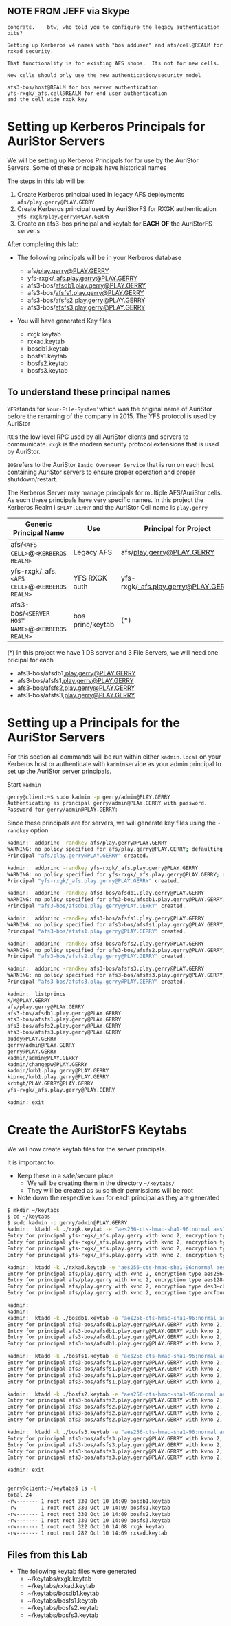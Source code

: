## NOTE FROM JEFF via Skype
	congrats.    btw, who told you to configure the legacy authentication bits?

	Setting up Kerberos v4 names with "bos adduser" and afs/cell@REALM for rxkad security.

	That functionality is for existing AFS shops.  Its not for new cells.

	New cells should only use the new authentication/security model

	afs3-bos/host@REALM for bos server authentication
	yfs-rxgk/_afs.cell@REALM for end user authentication
	and the cell wide rxgk key

# Setting up Kerberos Principals for AuriStor Servers

We will be setting up Kerberos Principals for for use by the AuriStor Servers.  Some of these principals have historical names

The steps in this lab will be:

1. Create Kerberos principal used in legacy AFS deployments `afs/play.gerry@PLAY.GERRY`
2.  Create Kerberos principal used by AuriStorFS for RXGK authentication `yfs-rxgk/play.gerry@PLAY.GERRY`
3. Create an afs3-bos principal and keytab for **EACH OF** the AuriStorFS server.s

After completing this lab:

* The following principals will be in your Kerberos database
	* afs/play.gerry@PLAY.GERRY
	* yfs-rxgk/_afs.play.gerry@PLAY.GERRY
	* afs3-bos/afsdb1.play.gerry@PLAY.GERRY
	* afs3-bos/afsfs1.play.gerry@PLAY.GERRY
 	* afs3-bos/afsfs2.play.gerry@PLAY.GERRY
	* afs3-bos/afsfs3.play.gerry@PLAY.GERRY
	
* You will have generated Key files
	* rxgk.keytab
	* rxkad.keytab
	* bosdb1.keytab
	* bosfs1.keytab
	* bosfs2.keytab
	* bosfs3.keytab

##  To understand these principal names

`YFS`stands for `Your-File-System'`which was the original name of AuriStor before the renaming of the company in 2015. The YFS protocol is used by AuriStor

`RX`is the low level RPC used by all AuriStor clients and servers to communicate.  `rxgk` is the  modern security protocol extensions that is used by AuriStor.

`BOS`refers to the AuriStor `Basic Overseer Service` that is run on each host containing AuriStor servers to ensure proper operation and proper shutdown/restart.  

The Kerberos Server may manage principals for multiple AFS/AuriStor cells.  As such these principals have very specific names. In this project the Kerberos Realm i s`PLAY.GERRY` and the AuriStor Cell name is `play.gerry`


Generic Principal Name |	Use	|	Principal for Project|
| --- | --- | ---------------- | 
| afs/`<AFS CELL>`@`<KERBEROS REALM>`	|	Legacy AFS	|	afs/play.gerry@PLAY.GERRY |
| yfs-rxgk/_afs.`<AFS CELL>`@`<KERBEROS REALM>`	|	YFS RXGK auth	|	yfs-rxgk/_afs.play.gerry@PLAY.GERRY |
| afs3-bos/`<SERVER HOST NAME>`@`<KERBEROS REALM>`	|	bos princ/keytab	|	(*)

(*) In this project we have 1 DB server and 3 File Servers, we will need one pricipal for each
* afs3-bos/afsdb1,play.gerry@PLAY.GERRY 
* afs3-bos/afsfs1,play.gerry@PLAY.GERRY 
* afs3-bos/afsfs2,play.gerry@PLAY.GERRY 
* afs3-bos/afsfs3,play.gerry@PLAY.GERRY 




# Setting up a Principals for the AuriStor Servers

For this section all commands will be run within either `kadmin.local` on your Kerberos host or authenticate with `kadmin`service as your admin principal to set up the AuriStor server principals. 

Start `kadmin`

``` bash
gerry@client:~$ sudo kadmin -p gerry/admin@PLAY.GERRY
Authenticating as principal gerry/admin@PLAY.GERRY with password.
Password for gerry/admin@PLAY.GERRY:
```
Since these principals are for servers, we will generate key files using the `-randkey` option


``` bash
kadmin:  addprinc -randkey afs/play.gerry@PLAY.GERRY
WARNING: no policy specified for afs/play.gerry@PLAY.GERRY; defaulting to no policy
Principal "afs/play.gerry@PLAY.GERRY" created.

kadmin:  addprinc -randkey yfs-rxgk/_afs.play.gerry@PLAY.GERRY
WARNING: no policy specified for yfs-rxgk/_afs.play.gerry@PLAY.GERRY; defaulting to no policy
Principal "yfs-rxgk/_afs.play.gerry@PLAY.GERRY" created.

kadmin:  addprinc -randkey afs3-bos/afsdb1.play.gerry@PLAY.GERRY
WARNING: no policy specified for afs3-bos/afsdb1.play.gerry@PLAY.GERRY; defaulting to no policy
Principal "afs3-bos/afsdb1.play.gerry@PLAY.GERRY" created.

kadmin:  addprinc -randkey afs3-bos/afsfs1.play.gerry@PLAY.GERRY
WARNING: no policy specified for afs3-bos/afsfs1.play.gerry@PLAY.GERRY; defaulting to no policy
Principal "afs3-bos/afsfs1.play.gerry@PLAY.GERRY" created.

kadmin:  addprinc -randkey afs3-bos/afsfs2.play.gerry@PLAY.GERRY
WARNING: no policy specified for afs3-bos/afsfs2.play.gerry@PLAY.GERRY; defaulting to no policy
Principal "afs3-bos/afsfs2.play.gerry@PLAY.GERRY" created.

kadmin:  addprinc -randkey afs3-bos/afsfs3.play.gerry@PLAY.GERRY
WARNING: no policy specified for afs3-bos/afsfs3.play.gerry@PLAY.GERRY; defaulting to no policy
Principal "afs3-bos/afsfs3.play.gerry@PLAY.GERRY" created.

kadmin:  listprincs
K/M@PLAY.GERRY
afs/play.gerry@PLAY.GERRY
afs3-bos/afsdb1.play.gerry@PLAY.GERRY
afs3-bos/afsfs1.play.gerry@PLAY.GERRY
afs3-bos/afsfs2.play.gerry@PLAY.GERRY
afs3-bos/afsfs3.play.gerry@PLAY.GERRY
buddy@PLAY.GERRY
gerry/admin@PLAY.GERRY
gerry@PLAY.GERRY
kadmin/admin@PLAY.GERRY
kadmin/changepw@PLAY.GERRY
kadmin/krb1.play.gerry@PLAY.GERRY
kiprop/krb1.play.gerry@PLAY.GERRY
krbtgt/PLAY.GERRY@PLAY.GERRY
yfs-rxgk/_afs.play.gerry@PLAY.GERRY

kadmin: exit
```

# Create the AuriStorFS Keytabs

We will now create keytab files for the server principals. 

It is important to:
* Keep these in a safe/secure place
	* We will be creating them in the directory `~/keytabs/`
	* They will be created as `su` so their permissions will be root
* Note down the respective	`kvno`  for each principal as they are generated

``` bash
$ mkdir ~/keytabs
$ cd ~/keytabs
$ sudo kadmin -p gerry/admin@PLAY.GERRY
kadmin:  ktadd -k ./rxgk.keytab -e "aes256-cts-hmac-sha1-96:normal aes128-cts-hmac-sha1-96:normal des3-hmac-sha1:normal arcfour-hmac-md5:normal" yfs-rxgk/_afs.play.gerry
Entry for principal yfs-rxgk/_afs.play.gerry with kvno 2, encryption type aes256-cts-hmac-sha1-96 added to keytab WRFILE:./rxgk.keytab                                                               .
Entry for principal yfs-rxgk/_afs.play.gerry with kvno 2, encryption type aes128-cts-hmac-sha1-96 added to keytab WRFILE:./rxgk.keytab                                                               .
Entry for principal yfs-rxgk/_afs.play.gerry with kvno 2, encryption type des3-cbc-sha1 added to keytab WRFILE:./rxgk.keytab.
Entry for principal yfs-rxgk/_afs.play.gerry with kvno 2, encryption type arcfour-hmac added to keytab WRFILE:./rxgk.keytab.

kadmin:  ktadd -k ./rxkad.keytab -e "aes256-cts-hmac-sha1-96:normal aes128-cts-hmac-sha1-96:normal des3-hmac-sha1:normal arcfour-hmac-md5:normal" afs/play.gerry
Entry for principal afs/play.gerry with kvno 2, encryption type aes256-cts-hmac-sha1-96 added to keytab WRFILE:./rxkad.keytab.
Entry for principal afs/play.gerry with kvno 2, encryption type aes128-cts-hmac-sha1-96 added to keytab WRFILE:./rxkad.keytab.
Entry for principal afs/play.gerry with kvno 2, encryption type des3-cbc-sha1 added to keytab WRFILE:./rxkad.keytab.
Entry for principal afs/play.gerry with kvno 2, encryption type arcfour-hmac added to keytab WRFILE:./rxkad.keytab.

kadmin:
kadmin:
kadmin:  ktadd -k ./bosdb1.keytab -e "aes256-cts-hmac-sha1-96:normal aes128-cts-hmac-sha1-96:normal des3-hmac-sha1:normal arcfour-hmac-md5:normal" afs3-bos/afsdb1.play.gerry@PLAY.GERRY
Entry for principal afs3-bos/afsdb1.play.gerry@PLAY.GERRY with kvno 2, encryption type aes256-cts-hmac-sha1-96 added to keytab WRFILE:./bosdb1.keytab.
Entry for principal afs3-bos/afsdb1.play.gerry@PLAY.GERRY with kvno 2, encryption type aes128-cts-hmac-sha1-96 added to keytab WRFILE:./bosdb1.keytab.
Entry for principal afs3-bos/afsdb1.play.gerry@PLAY.GERRY with kvno 2, encryption type des3-cbc-sha1 added to keytab WRFILE:./bosdb1.keytab.
Entry for principal afs3-bos/afsdb1.play.gerry@PLAY.GERRY with kvno 2, encryption type arcfour-hmac added to keytab WRFILE:./bosdb1.keytab.

kadmin:  ktadd -k ./bosfs1.keytab -e "aes256-cts-hmac-sha1-96:normal aes128-cts-hmac-sha1-96:normal des3-hmac-sha1:normal arcfour-hmac-md5:normal" afs3-bos/afsfs1.play.gerry@PLAY.GERRY
Entry for principal afs3-bos/afsfs1.play.gerry@PLAY.GERRY with kvno 2, encryption type aes256-cts-hmac-sha1-96 added to keytab WRFILE:./bosfs1.keytab.
Entry for principal afs3-bos/afsfs1.play.gerry@PLAY.GERRY with kvno 2, encryption type aes128-cts-hmac-sha1-96 added to keytab WRFILE:./bosfs1.keytab.
Entry for principal afs3-bos/afsfs1.play.gerry@PLAY.GERRY with kvno 2, encryption type des3-cbc-sha1 added to keytab WRFILE:./bosfs1.keytab.
Entry for principal afs3-bos/afsfs1.play.gerry@PLAY.GERRY with kvno 2, encryption type arcfour-hmac added to keytab WRFILE:./bosfs1.keytab.

kadmin:  ktadd -k ./bosfs2.keytab -e "aes256-cts-hmac-sha1-96:normal aes128-cts-hmac-sha1-96:normal des3-hmac-sha1:normal arcfour-hmac-md5:normal" afs3-bos/afsfs2.play.gerry@PLAY.GERRY
Entry for principal afs3-bos/afsfs2.play.gerry@PLAY.GERRY with kvno 2, encryption type aes256-cts-hmac-sha1-96 added to keytab WRFILE:./bosfs2.keytab.
Entry for principal afs3-bos/afsfs2.play.gerry@PLAY.GERRY with kvno 2, encryption type aes128-cts-hmac-sha1-96 added to keytab WRFILE:./bosfs2.keytab.
Entry for principal afs3-bos/afsfs2.play.gerry@PLAY.GERRY with kvno 2, encryption type des3-cbc-sha1 added to keytab WRFILE:./bosfs2.keytab.
Entry for principal afs3-bos/afsfs2.play.gerry@PLAY.GERRY with kvno 2, encryption type arcfour-hmac added to keytab WRFILE:./bosfs2.keytab.

kadmin:  ktadd -k ./bosfs3.keytab -e "aes256-cts-hmac-sha1-96:normal aes128-cts-hmac-sha1-96:normal des3-hmac-sha1:normal arcfour-hmac-md5:normal" afs3-bos/afsfs3.play.gerry@PLAY.GERRY
Entry for principal afs3-bos/afsfs3.play.gerry@PLAY.GERRY with kvno 2, encryption type aes256-cts-hmac-sha1-96 added to keytab WRFILE:./bosfs3.keytab.
Entry for principal afs3-bos/afsfs3.play.gerry@PLAY.GERRY with kvno 2, encryption type aes128-cts-hmac-sha1-96 added to keytab WRFILE:./bosfs3.keytab.
Entry for principal afs3-bos/afsfs3.play.gerry@PLAY.GERRY with kvno 2, encryption type des3-cbc-sha1 added to keytab WRFILE:./bosfs3.keytab.
Entry for principal afs3-bos/afsfs3.play.gerry@PLAY.GERRY with kvno 2, encryption type arcfour-hmac added to keytab WRFILE:./bosfs3.keytab.

kadmin: exit


gerry@client:~/keytabs$ ls -l
total 24
-rw------- 1 root root 330 Oct 10 14:09 bosdb1.keytab
-rw------- 1 root root 330 Oct 10 14:09 bosfs1.keytab
-rw------- 1 root root 330 Oct 10 14:09 bosfs2.keytab
-rw------- 1 root root 330 Oct 10 14:09 bosfs3.keytab
-rw------- 1 root root 322 Oct 10 14:08 rxgk.keytab
-rw------- 1 root root 282 Oct 10 14:09 rxkad.keytab
```


## Files from this Lab

* The following keytab files were generated
	* ~/keytabs/rxgk.keytab
	* ~/keytabs/rxkad.keytab
	* ~/keytabs/bosdb1.keytab
	* ~/keytabs/bosfs1.keytab
	* ~/keytabs/bosfs2.keytab
	* ~/keytabs/bosfs3.keytab

<!--stackedit_data:
eyJoaXN0b3J5IjpbLTE1MDY2Njc0MTRdfQ==
-->